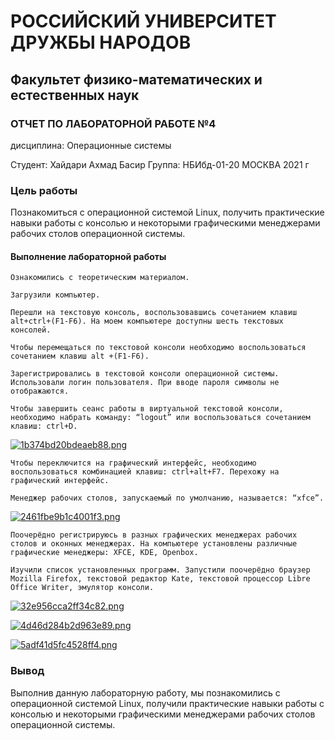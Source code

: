 # РОССИЙСКИЙ УНИВЕРСИТЕТ ДРУЖБЫ НАРОДОВ
## Факультет физико-математических и естественных наук
### ОТЧЕТ ПО ЛАБОРАТОРНОЙ РАБОТЕ №4


дисциплина: Операционные системы

Студент: Хайдари Ахмад Басир 
Группа: НБИбд-01-20
МОСКВА
2021 г


### Цель работы

Познакомиться с операционной системой Linux, получить практические навыки работы с консолью и некоторыми графическими менеджерами рабочих столов операционной системы.
#### Выполнение лабораторной работы

    Ознакомились с теоретическим материалом.

    Загрузили компьютер.

    Перешли на текстовую консоль, воспользовавшись сочетанием клавиш alt+ctrl+(F1-F6). На моем компьютере доступны шесть текстовых консолей.

    Чтобы перемещаться по текстовой консоли необходимо воспользоваться сочетанием клавиш alt +(F1-F6).

    Зарегистрировались в текстовой консоли операционной системы. Использовали логин пользователя. При вводе пароля символы не отображаются.

    Чтобы завершить сеанс работы в виртуальной текстовой консоли, необходимо набрать команду: “logout” или воспользоваться сочетанием клавиш: ctrl+D.
<a href="https://wampi.ru/image/Rqb3cm0"><img src="https://ic.wampi.ru/2021/09/25/1b374bd20bdeaeb88.png" alt="1b374bd20bdeaeb88.png" border="0"></a>



    Чтобы переключится на графический интерфейс, необходимо воспользоваться комбинацией клавиш: ctrl+alt+F7. Перехожу на графический интерфейс.

    Менеджер рабочих столов, запускаемый по умолчанию, называется: “xfce”.

<a href="https://wampi.ru/image/Rqb3zbJ"><img src="https://ic.wampi.ru/2021/09/25/2461fbe9b1c4001f3.png" alt="2461fbe9b1c4001f3.png" border="0"></a>



    Поочерёдно регистрируюсь в разных графических менеджерах рабочих столов и оконных менеджерах. На компьютере установлены различные графические менеджеры: XFCE, KDE, Openbox.

    Изучили список установленных программ. Запустили поочерёдно браузер Mozilla Firefox, текстовой редактор Kate, текстовой процессор Libre Office Writer, эмулятор консоли.

<a href="https://wampi.ru/image/Rqb3ida"><img src="https://ic.wampi.ru/2021/09/25/32e956cca2ff34c82.png" alt="32e956cca2ff34c82.png" border="0"></a>

<a href="https://wampi.ru/image/Rqb3gJl"><img src="https://ic.wampi.ru/2021/09/25/4d46d284b2d963e89.png" alt="4d46d284b2d963e89.png" border="0"></a>

<a href="https://wampi.ru/image/Rqb3fEH"><img src="https://ic.wampi.ru/2021/09/25/5adf41d5fc4528ff4.png" alt="5adf41d5fc4528ff4.png" border="0"></a>

### Вывод

Выполнив данную лабораторную работу, мы познакомились с операционной системой Linux, получили практические навыки работы с консолью и некоторыми графическими менеджерами рабочих столов операционной системы.